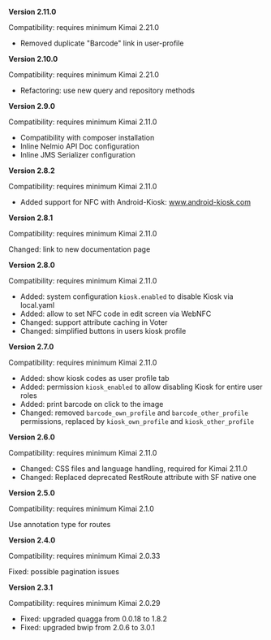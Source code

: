 **Version 2.11.0**

Compatibility: requires minimum Kimai 2.21.0

- Removed duplicate "Barcode" link in user-profile

**Version 2.10.0**

Compatibility: requires minimum Kimai 2.21.0

- Refactoring: use new query and repository methods

**Version 2.9.0**

Compatibility: requires minimum Kimai 2.11.0

- Compatibility with composer installation
- Inline Nelmio API Doc configuration
- Inline JMS Serializer configuration

**Version 2.8.2**

Compatibility: requires minimum Kimai 2.11.0

- Added support for NFC with Android-Kiosk: www.android-kiosk.com

**Version 2.8.1**

Compatibility: requires minimum Kimai 2.11.0

Changed: link to new documentation page

**Version 2.8.0**

Compatibility: requires minimum Kimai 2.11.0

- Added: system configuration `kiosk.enabled` to disable Kiosk via local.yaml
- Added: allow to set NFC code in edit screen via WebNFC
- Changed: support attribute caching in Voter
- Changed: simplified buttons in users kiosk profile

**Version 2.7.0**

Compatibility: requires minimum Kimai 2.11.0

- Added: show kiosk codes as user profile tab
- Added: permission `kiosk_enabled` to allow disabling Kiosk for entire user roles
- Added: print barcode on click to the image
- Changed: removed `barcode_own_profile` and `barcode_other_profile` permissions, replaced by `kiosk_own_profile` and `kiosk_other_profile`

**Version 2.6.0**

Compatibility: requires minimum Kimai 2.11.0

- Changed: CSS files and language handling, required for Kimai 2.11.0
- Changed: Replaced deprecated RestRoute attribute with SF native one

**Version 2.5.0**

Compatibility: requires minimum Kimai 2.1.0

Use annotation type for routes

**Version 2.4.0**

Compatibility: requires minimum Kimai 2.0.33

Fixed: possible pagination issues

**Version 2.3.1**

Compatibility: requires minimum Kimai 2.0.29

- Fixed: upgraded quagga from 0.0.18 to 1.8.2
- Fixed: upgraded bwip from 2.0.6 to 3.0.1

